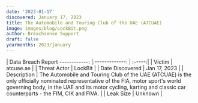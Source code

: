 ```yaml
---
date: '2023-01-17'
discovered: January 17, 2023
title: The Automobile and Touring Club of the UAE (ATCUAE)
image: images/blog/LockBit.png
author: Breachsense Support
draft: false
yearmonths: 2023/january
---
```



| Data Breach Report
------------:     |:-------------:    | :-----:|
| Victim      | atcuae.ae      | 
| Threat Actor      | LockBit      | 
| Date Discovered      | Jan 17, 2023      | 
| Description      | The Automobile and Touring Club of the UAE (ATCUAE) is the only officially nominated representative of the FIA, motor sport's world governing body, in the UAE and its motor cycling, karting and classic car counterparts - the FIM, CIK and FIVA.      | 
| Leak Size      | Unknown      | 

